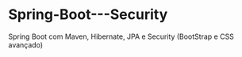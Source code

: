 # Spring-Boot---Security
Spring Boot com Maven, Hibernate, JPA e Security (BootStrap e CSS avançado)
